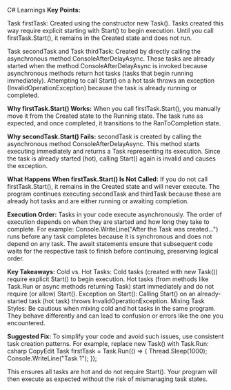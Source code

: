 C# Learnings
**Key Points:**

Task firstTask:
Created using the constructor new Task().
Tasks created this way require explicit starting with Start() to begin execution. Until you call firstTask.Start(), it remains in the Created state and does not run.

Task secondTask and Task thirdTask:
Created by directly calling the asynchronous method ConsoleAfterDelayAsync.
These tasks are already started when the method ConsoleAfterDelayAsync is invoked because asynchronous methods return hot tasks (tasks that begin running immediately).
Attempting to call Start() on a hot task throws an exception (InvalidOperationException) because the task is already running or completed.

**Why firstTask.Start() Works:**
When you call firstTask.Start(), you manually move it from the Created state to the Running state. The task runs as expected, and once completed, it transitions to the RanToCompletion state.

**Why secondTask.Start() Fails:**
secondTask is created by calling the asynchronous method ConsoleAfterDelayAsync. This method starts executing immediately and returns a Task representing its execution. Since the task is already started (hot), calling Start() again is invalid and causes the exception.

**What Happens When firstTask.Start() Is Not Called:**
If you do not call firstTask.Start(), it remains in the Created state and will never execute. The program continues executing secondTask and thirdTask because these are already hot tasks and are either running or awaiting completion.

**Execution Order:**
Tasks in your code execute asynchronously. The order of execution depends on when they are started and how long they take to complete. For example:
Console.WriteLine("After the Task was created...") runs before any task completes because it is synchronous and does not depend on any task.
The await statements ensure that subsequent code waits for the respective task to finish before continuing, preserving logical order.

**Key Takeaways:**
Cold vs. Hot Tasks:
Cold tasks (created with new Task()) require explicit Start() to begin execution.
Hot tasks (from methods like Task.Run or async methods returning Task) start immediately and do not require (or allow) Start().
Exception on Start():
Calling Start() on an already-started task (hot task) throws InvalidOperationException.
Mixing Task Styles:
Be cautious when mixing cold and hot tasks in the same program. They behave differently and can lead to confusion or errors like the one you encountered.

**Suggested Fix:**
To simplify your code and avoid such issues, use consistent task creation patterns. For example, replace new Task() with Task.Run:
csharp
CopyEdit
Task firstTask = Task.Run(() =>
{
    Thread.Sleep(1000);
    Console.WriteLine("Task 1");
});

This ensures all tasks are hot and do not require Start(). Your program will then execute as expected without the risk of mismanaging task states.